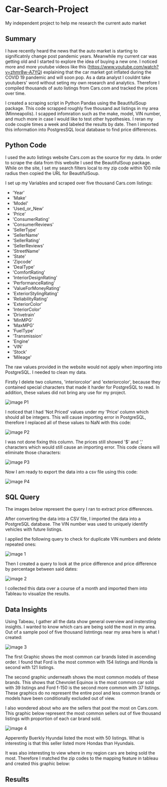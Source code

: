 # Car-Search-Project
My independent project to help me research the current auto market
## Summary
I have recently heard the news that the auto market is starting to significatnly change post pandemic years. Meanwhile my current car was getting old and I started to explore the idea of buying a new one. I noticed more and more youtube videos like this (https://www.youtube.com/watch?v=zhmr8w-A7YQ) explaining that the car market got inflated during the COVID 19 pandemic and will soon pop. As a data analyst I couldnt take youtubers' word without seting my own research and analytics. Therefore I compiled thousands of auto listings from Cars.com and tracked the prices over time. 

I created a scraping script in Python Pandas using the BeautifulSoup package. This code scrapped roughly five thousand aut listings in my area (Minneapolis). I scapped infomration such as the make, model, VIN number, and much more in case I would like to test other hypothesies. I reran my code couple times a week and labeled the results by date. Then I imported this information into PostgresSQL local database to find price differences. 

## Python Code

I used the auto listings website Cars.com as the source for my data. In order to scrape the data from this website I used the BeautifulSoup package. While on the site, I set my search filters local to my zip code within 100 mile radius then copied the URL for BeautifulSoup. 

I set up my Variables and scraped over five thousand Cars.com listings:

- 'Year'
- 'Make'
- 'Model'
- 'Used_or_New'
- 'Price'
- 'ConsumerRating'
- 'ConsumerReviews'
- 'SellerType'
- 'SellerName'
- 'SellerRating'
- 'SellerReviews'
- 'StreetName'
- 'State'
- 'Zipcode'
- 'DealType'
- 'ComfortRating'
- 'InteriorDesignRating'
- 'PerformanceRating'
- 'ValueForMoneyRating'
- 'ExteriorStylingRating'
- 'ReliabilityRating'
- 'ExteriorColor'
- 'InteriorColor'
- 'Drivetrain'
- 'MinMPG'
- 'MaxMPG'
- 'FuelType'
- 'Transmission'
- 'Engine'
- 'VIN'
- 'Stock'
- 'Mileage' 

The raw values provided in the website would not apply when importing into PostgreSQL. I needed to clean my data. 

Firstly I delete two columns, 'interiorcolor' and 'exteriorcolor', because they contained special characters that made it harder for PostgreSQL to read. In addition, these values did not bring any use for my project.

![image P1](https://github.com/umarovj/Car-Search-Project/blob/main/Images/Drop%20columns.png)

I noticed that I had 'Not Priced' values under my 'Price' column which should all be integers. This will cause importing error in PostgreSQL, therefore I replaced all of these values to NaN with this code:

![image P2](https://github.com/umarovj/Car-Search-Project/blob/main/Images/replace%20not%20priced.png)

I was not done fixing this column. The prices still showed '$' and ',' characters which would still cause an importing error. This code cleans will eliminate those characters:

![image P3](https://github.com/umarovj/Car-Search-Project/blob/main/Images/remove%20signs%20from%20price.png)

Now I am ready to export the data into a csv file using this code: 

![image P4](https://github.com/umarovj/Car-Search-Project/blob/main/Images/export%20to%20csv.png)


## SQL Query
The images below represent the query I ran to extract price differences. 


After converting the data into a CSV file, I imported the data into a PostgreSQL database. The VIN number was used to uniquely identify vehicles with future listings.

I applied the following query to check for duplicate VIN numbers and delete repeated ones:

![image 1](https://github.com/umarovj/Car-Search-Project/blob/main/Images/SQL%20duplicate%20check.png)

Then I created a query to look at the price difference and price difference by percentage between said dates:

![image 2](https://github.com/umarovj/Car-Search-Project/blob/main/Images/SQL%20price%20diff%20as%20percentage.png)

I collected this data over a course of a month and imported them into Tableau to visualize the results. 

## Data Insights

Using Tabeau, I gather all the data show general overview and instersting insights. I wanted to know which cars are being sold the most in my area. Out of a sample pool of five thousand listntings near my area here is what I created:

![image 3](https://github.com/umarovj/Car-Search-Project/blob/main/Images/Dashboard%201.png)

The first Graphic shows the most common car brands listed in ascending order. I found that Ford is the most common with 154 listings and Honda is second with 121 listings. 

The second graphic underneath shows the most common models of these brands. This shows that Chevrolet Equinox is the most common car sold with 39 listings and Ford f-150 is the second more common with 37 listings. These graphics do no represent the entire pool and less common brands or models have been conditionally excluded out of view. 

I also wondered about who are the sellers that post the most on Cars.com. This graphic below represent the most common sellers out of five thousand listings with proportion of each car brand sold. 

![image 4](https://github.com/umarovj/Car-Search-Project/blob/main/Images/Which%20Dealers%20Are%20Listing%20The%20Most_.png)

Apperently Buerkly Hyundai listed the most with 50 listings. What is interesting is that this seller listed more Hondas than Hyundais.

It was also interesting to view where in my region cars are being sold the most. Therefore I matched the zip codes to the mapping feature in tableau and created this graphic below:



## Results












